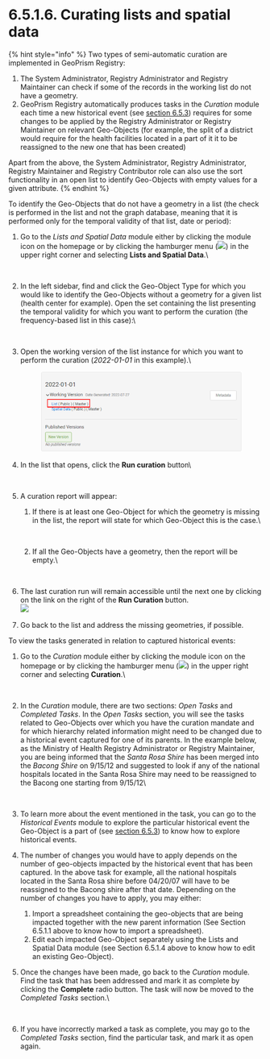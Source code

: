 # 6.5.1.6. Curating lists and spatial data

{% hint style="info" %}
Two types of semi-automatic curation are implemented in GeoPrism Registry:

1. The System Administrator, Registry Administrator and Registry Maintainer can check if some of the records in the working list do not have a geometry.
2. GeoPrism Registry automatically produces tasks in the _Curation_ module each time a new historical event (see [section 6.5.3](../6.5.3-historical-events.md)) requires for some changes to be applied by the Registry Administrator or Registry Maintainer on relevant Geo-Objects (for example, the split of a district would require for the health facilities located in a part of it it to be reassigned to the new one that has been created)

Apart from the above, the System Administrator, Registry Administrator, Registry Maintainer and Registry Contributor role can also use the sort functionality in an open list to identify Geo-Objects with empty values for a given attribute.
{% endhint %}

To identify the Geo-Objects that do not have a geometry in a list (the check is performed in the list and not the graph database, meaning that it is performed only for the temporal validity of that list, date or period):

1.  Go to the _Lists and Spatial Data_ module either by clicking the module icon on the homepage or by clicking the hamburger menu (![](https://lh3.googleusercontent.com/4ieAODNcwrlKZ6iUiZnYlbLGZmQJiEse\_Z8mls7B1vwiKHOfldO3TWH3smxfa1IJQb\_BhxM7c6iTe--Wm0sPvlovt4jp-DaoMkTqq5MNslg-imIrXqyoa3A3Fnq-Ct\_7AAaQzW-xMCIbev1kGSUU8xN5v8iFIayG4z8c4H78mU80Ms6J\_4PBB1ghQw)) in the upper right corner and selecting **Lists and Spatial Data**.\\

    <figure><img src="../../../../../.gitbook/assets/image (19) (1) (1).png" alt=""><figcaption></figcaption></figure>
2.  In the left sidebar, find and click the Geo-Object Type for which you would like to identify the Geo-Objects without a geometry for a given list (health center for example). Open the set containing the list presenting the temporal validity for which you want to perform the curation (the frequency-based list in this case):\\

    <figure><img src="../../../../../.gitbook/assets/image (34) (1).png" alt=""><figcaption></figcaption></figure>
3.  Open the working version of the list instance for which you want to perform the curation (_2022-01-01_ in this example).\\

    <figure><img src="../../../../../.gitbook/assets/image (1) (1) (2) (1).png" alt=""><figcaption></figcaption></figure>
4.  In the list that opens, click the **Run curation** button\\

    <figure><img src="../../../../../.gitbook/assets/image (18) (4).png" alt=""><figcaption></figcaption></figure>
5. A curation report will appear:
   1.  If there is at least one Geo-Object for which the geometry is missing in the list, the report will state for which Geo-Object this is the case.\\

       <figure><img src="../../../../../.gitbook/assets/image (4) (1).png" alt=""><figcaption></figcaption></figure>
   2.  If all the Geo-Objects have a geometry, then the report will be empty.\\

       <figure><img src="../../../../../.gitbook/assets/image (16) (2).png" alt=""><figcaption></figcaption></figure>
6. The last curation run will remain accessible until the next one by clicking on the link on the right of the **Run Curation** button.\
   ![](<../../../../../.gitbook/assets/image (10) (1).png>)
7. Go back to the list and address the missing geometries, if possible.

To view the tasks generated in relation to captured historical events:

1.  Go to the _Curation_ module either by clicking the module icon on the homepage or by clicking the hamburger menu (![](https://lh4.googleusercontent.com/LXLYgQWXwF0Rm7eHKexpUu\_GXCMOZeSIZSyoj08-me4GjBUwtbljSg5P5twFI3HRGtbRvwD6L6cq0YyYZirbgNV45ESEyeBZPGvQDokvpyUyA88pGI5HyxeW7fvvpPz6\_vSMOeLuk62zspLP\_uedmw\_jlEURxV6ACuRE4p-fpiGrvrqD86w26a6Z9Q)) in the upper right corner and selecting **Curation**.\\

    <figure><img src="../../../../../.gitbook/assets/image (7) (2).png" alt=""><figcaption></figcaption></figure>
2.  In the _Curation_ module, there are two sections: _Open Tasks_ and _Completed Tasks_. In the _Open Tasks_ section, you will see the tasks related to Geo-Objects over which you have the curation mandate and for which hierarchy related information might need to be changed due to a historical event captured for one of its parents. In the example below, as the Ministry of Health Registry Administrator or Registry Maintainer, you are being informed that the _Santa Rosa Shire_ has been merged into the _Bacong Shire_ on 9/15/12 and suggested to look if any of the national hospitals located in the Santa Rosa Shire may need to be reassigned to the Bacong one starting from 9/15/12\\

    <figure><img src="../../../../../.gitbook/assets/image (17) (4).png" alt=""><figcaption></figcaption></figure>
3. To learn more about the event mentioned in the task, you can go to the _Historical Events_ module to explore the particular historical event the Geo-Object is a part of (see [section 6.5.3](../6.5.3-historical-events.md)) to know how to explore historical events.
4. The number of changes you would have to apply depends on the number of geo-objects impacted by the historical event that has been captured. In the above task for example, all the national hospitals located in the Santa Rosa shire before 04/20/07 will have to be reassigned to the Bacong shire after that date. Depending on the number of changes you have to apply, you may either:
   1. Import a spreadsheet containing the geo-objects that are being impacted together with the new parent information (See Section 6.5.1.1 above to know how to import a spreadsheet).
   2. Edit each impacted Geo-Object separately using the Lists and Spatial Data module (see Section 6.5.1.4 above to know how to edit an existing Geo-Object).
5.  Once the changes have been made, go back to the _Curation_ module. Find the task that has been addressed and mark it as complete by clicking the **Complete** radio button. The task will now be moved to the _Completed Tasks_ section.\\

    <figure><img src="../../../../../.gitbook/assets/image (6) (3).png" alt=""><figcaption></figcaption></figure>
6. If you have incorrectly marked a task as complete, you may go to the _Completed Tasks_ section, find the particular task, and mark it as open again.
